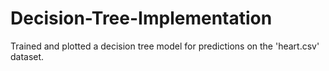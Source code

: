 # Decision-Tree-Implementation
Trained and plotted a decision tree model for predictions on the 'heart.csv' dataset.
